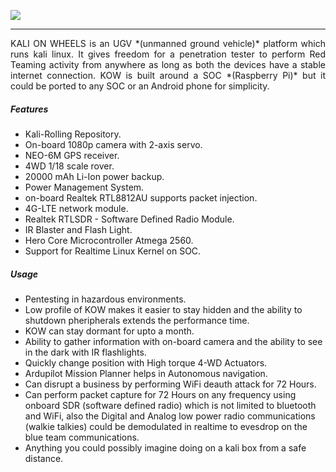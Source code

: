 ![](https://raw.githubusercontent.com/seedon198/kalionwheels/master/logo.png)

------------
<div style="text-align: justify">
KALI ON WHEELS is an UGV *(unmanned ground vehicle)* platform which runs kali linux. It gives freedom for a penetration tester to perform Red Teaming activity from anywhere as long as both the devices have a stable internet connection. KOW is built around a SOC *(Raspberry Pi)* but it could be ported to any SOC or an Android phone for simplicity.
</div>

##### Features
- Kali-Rolling Repository.
- On-board 1080p camera with 2-axis servo.
- NEO-6M GPS receiver.
- 4WD 1/18 scale rover.
- 20000 mAh Li-Ion power backup.
- Power Management System.
- on-board Realtek RTL8812AU supports packet injection.
- 4G-LTE network module.
- Realtek RTLSDR - Software Defined Radio Module.
- IR Blaster and Flash Light.
- Hero Core Microcontroller Atmega 2560.
- Support for Realtime Linux Kernel on SOC.

##### Usage

- Pentesting in hazardous environments.
- Low profile of KOW  makes it easier to stay hidden and the ability to shutdown pheripherals extends the performance time.
- KOW can stay dormant for upto a month.
- Ability to gather information with on-board camera and the ability to see in the dark with IR flashlights.
- Quickly change position with High torque 4-WD Actuators.
- Ardupilot Mission Planner helps in Autonomous navigation.
- Can disrupt a business by performing WiFi deauth attack for 72 Hours.
- Can perform packet capture for 72 Hours on any frequency using onboard SDR (software defined radio) which is not limited to bluetooth and WiFi, also the Digital and Analog low power radio communications (walkie talkies) could be demodulated in realtime to evesdrop on the blue team communications.
- Anything you could possibly imagine doing on a kali box from a safe distance.

